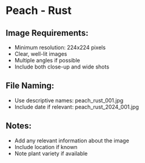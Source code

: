 # Peach - Rust

## Image Requirements:
- Minimum resolution: 224x224 pixels
- Clear, well-lit images
- Multiple angles if possible
- Include both close-up and wide shots

## File Naming:
- Use descriptive names: peach_rust_001.jpg
- Include date if relevant: peach_rust_2024_001.jpg

## Notes:
- Add any relevant information about the image
- Include location if known
- Note plant variety if available
